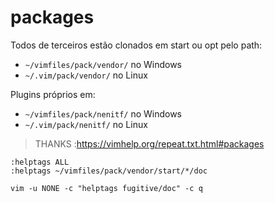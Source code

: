 # packages

Todos de terceiros estão clonados em start ou opt pelo path:
- `~/vimfiles/pack/vendor/` no Windows
- `~/.vim/pack/vendor/` no Linux

Plugins próprios em:
- `~/vimfiles/pack/nenitf/` no Windows
- `~/.vim/pack/nenitf/` no Linux

> THANKS :https://vimhelp.org/repeat.txt.html#packages

<!-- TODO criar package manager como vim-plug, para substituir script de clone -->

```vim
:helptags ALL
:helptags ~/vimfiles/pack/vendor/start/*/doc
```
```
vim -u NONE -c "helptags fugitive/doc" -c q
```
